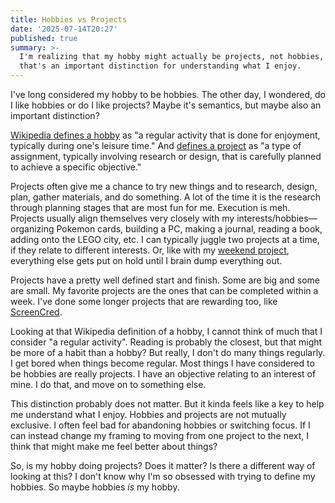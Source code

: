 ```yaml
---
title: Hobbies vs Projects
date: '2025-07-14T20:27'
published: true
summary: >-
  I'm realizing that my hobby might actually be projects, not hobbies, and maybe
  that's an important distinction for understanding what I enjoy.
---
```

I've long considered my hobby to be hobbies. The other day, I wondered, do I like hobbies or do I like projects? Maybe it's semantics, but maybe also an important distinction?

[Wikipedia defines a hobby](https://en.wikipedia.org/wiki/Hobby#:~:text=a%20regular%20activity%20that%20is%20done%20for%20enjoyment%2C%20typically%20during%20one's%20leisure%20time) as "a regular activity that is done for enjoyment, typically during one's leisure time." And [defines a project](https://en.wikipedia.org/wiki/Project#:~:text=a%20type%20of%20assignment%2C%20typically%20involving%20research%20or%20design%2C%20that%20is%20carefully%20planned%20to%20achieve%20a%20specific%20objective) as "a type of assignment, typically involving research or design, that is carefully planned to achieve a specific objective."

Projects often give me a chance to try new things and to research, design, plan, gather materials, and do something. A lot of the time it is the research through planning stages that are most fun for me. Execution is meh. Projects usually align themselves very closely with my interests/hobbies—organizing Pokemon cards, building a PC, making a journal, reading a book, adding onto the LEGO city, etc. I can typically juggle two projects at a time, if they relate to different interests. Or, like with my [weekend project](https://samwarnick.com/blog/weekend-project/), everything else gets put on hold until I brain dump everything out.

Projects have a pretty well defined start and finish. Some are big and some are small. My favorite projects are the ones that can be completed within a week. I've done some longer projects that are rewarding too, like [ScreenCred](https://screencred.app).

Looking at that Wikipedia definition of a hobby, I cannot think of much that I consider "a regular activity". Reading is probably the closest, but that might be more of a habit than a hobby? But really, I don't do many things regularly. I get bored when things become regular. Most things I have considered to be hobbies are really projects. I have an objective relating to an interest of mine. I do that, and move on to something else.

This distinction probably does not matter. But it kinda feels like a key to help me understand what I enjoy. Hobbies and projects are not mutually exclusive. I often feel bad for abandoning hobbies or switching focus. If I can instead change my framing to moving from one project to the next, I think that might make me feel better about things?

So, is my hobby doing projects? Does it matter? Is there a different way of looking at this? I don't know why I'm so obsessed with trying to define my hobbies. So maybe hobbies _is_ my hobby.
